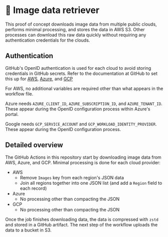 # 🐶 Image data retriever

This proof of concept downloads image data from multiple public clouds, performs minimal processing, and stores the data in AWS S3.
Other processes can download this raw data quickly without requiring any authentication credentials for the clouds.

## Authentication

GitHub's OpenID authentication is used for each cloud to avoid storing credentials in GitHub secrets.
Refer to the documentation at GitHub to set this up for [AWS](https://docs.github.com/en/actions/deployment/security-hardening-your-deployments/configuring-openid-connect-in-amazon-web-services), [Azure](https://docs.github.com/en/actions/deployment/security-hardening-your-deployments/configuring-openid-connect-in-azure), and [GCP](https://docs.github.com/en/actions/deployment/security-hardening-your-deployments/configuring-openid-connect-in-google-cloud-platform)

For AWS, no additional variables are required other than what appears in the workflow file.

Azure needs `AZURE_CLIENT_ID`, `AZURE_SUBSCRIPTION_ID`, and `AZURE_TENANT_ID`.
These appear during the OpenID configuration process within Azure's portal.

Google needs `GCP_SERVICE_ACCOUNT` and `GCP_WORKLOAD_IDENTITY_PROVIDER`.
These appear during the OpenID configuration process.

## Detailed overview

The GitHub Actions in this repository start by downloading image data from AWS, Azure, and GCP.
Minimal processing is done for each cloud provider:

* AWS
  * Remove `Images` key from each region's JSON data
  * Join all regions together into one JSON list (and add a `Region` field to each record)
* Azure
  * No processing other than compacting the JSON
* GCP
  * No processing other than compacting the JSON

Once the job finishes downloading data, the data is compressed with `zstd` and stored in a GitHub artifact.
The next step of the workflow uploads the data to a bucket in S3.
